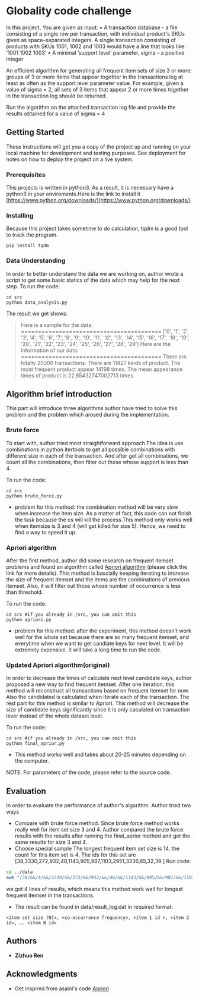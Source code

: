 # Globality code challenge

In this project, You are given as input:
•   A transaction database - a file consisting of a single row per transaction, with individual product's SKUs given as space–separated integers. A single transaction consisting of products with SKUs 1001, 1002 and 1003 would have a line that looks like: ‘1001 1002 1003' 
•   A minimal ’support level’ parameter, sigma – a positive integer 

An efficient algorithm for generating all frequent item sets of size 3 or more: groups of 3 or more items that appear together in the transactions log at least as often as the support level parameter value. For example, given a value of sigma = 2, all sets of 3 items that appear 2 or more times together in the transaction log should be returned.

Run the algorithm on the attached transaction log file and provide the results obtained for a value of sigma = 4
## Getting Started

These instructions will get you a copy of the project up and running on your local machine for development and testing purposes. See deployment for notes on how to deploy the project on a live system.

### Prerequisites

This projects is written in python3. As a result, it is necessary have a python3 in your enviroments.Here is the link to install it [https://www.python.org/downloads/](https://www.python.org/downloads/)

### Installing

Because this project takes sometime to do calculation, tqdm is a good tool to track the program.
```
pip install tqdm
```
### Data Understanding

In order to better understand the data we are working on, author wrote a script to get some basic statics of the data which may help for the next step. To run the code:
```
cd src
python data_analysis.py
```
The result we get shows:
> Here is a sample for the data:
=========================================
['0', '1', '2', '3', '4', '5', '6', '7', '8', '9', '10', '11', '12', '13', '14', '15', '16', '17', '18', '19', '20', '21', '22', '23', '24', '25', '26', '27', '28', '29']
Here are the information of our data:
=========================================
There are totally 25000 transactions.
There are 11427 kinds of product.
The most frequent product appear 14198 times.
The mean appearance times of product is 22.65432747002713 times.

## Algorithm brief introduction 

This part will introduce three algorithms author have tried to solve this problem and the problem which arosed during the implementation.

### Brute force
To start with, author tried most straightforward approach.The idea is use combinations in python itertools to get all possible combinations with different size in each of the transaction. And after get all combinations, we count all the combinations, then filter out those whose support is less than 4. 

To run the code:
``` 
cd src
python brute_force.py  
```
* problem for this method: the combination method will be very slow when increase the item size. As a matter of fact, this code can not finish the task because the os will kill the process.This method only works well when itemsize is 3 and 4 (will get killed for size 5). Hence, we need to find a way to speed it up. 

### Apriori algorithm

After the first method, author did some research on frequent itemset problems and found an algorithm called [Apriori algorithm](https://www3.cs.stonybrook.edu/~cse634/lecture_notes/07apriori.pdf) (please click the link for more details). This method is bascially keeping iterating to increase the size of frequent itemset and the items are the combinations of previous itemset. Also, it will filter out those whose number of occurrence is less than threshold.

To run the code:
```
cd src #if you already in /src, you can omit this
python apriori.py 
```
* problem for this method: after the experiment, this method doesn't work well for the whole set because there are so many frequent itemset, and everytime when we want to get candiate keys for next level. It will be extremely expensive. It will take a long time to run the code.

### Updated Apriori algorithm(original)
In order to decrease the times of calculate next level candidate keys, author proposed a new way to find frequent itemset. After one iteration, this method will reconstruct all transactions based on frequent itemset for now. Also the candidated is calculated when iterate each of the transaction. The rest part for this method is similar to Apriori. This method will decrease the size of candidate keys significantly since it is only caculated on transaction lever instead of the whole dataset level.

To run the code:
```
cd src #if you already in /src, you can omit this
python final_aprior.py 
```
* This method works well and takes about 20-25 minutes depending on the computer.

NOTE: For parameters of the code, please refer to the source code.

## Evaluation
In order to evaluate the performance of author's algorithm. Author tried two ways
* Compare with brute force method.
Since brute force method works really well for item set size 3 and 4. Author compared the brute force results with the results after running the final_aprior method and get the same results for size 3 and 4.
* Choose special sample 
The longest frequent item set size is 14, the count for this item set is 4.
The ids for this set are  [38,3330,272,932,48,1143,905,987,1103,2951,3336,65,32,39.]
Run code:
```sh
cd ../data
awk "/38/&&/4/&&/3330/&&/272/&&/932/&&/48/&&/1143/&&/905/&&/987/&&/1103/&&/2951/&&/3336/&&/65/&&/32/&&/39/" retail_25k.dat 
```

we got 4 lines of results, which means this method work well for longest frequent itemset in the transactions.


* The result can be found in data/result_log.dat in required format:
```
<item set size (N)>, <co-occurrence frequency>, <item 1 id >, <item 2 id>, …. <item N id>
```
## Authors

* **Zizhuo Ren** 

## Acknowledgments

* Get inspired from asaini's code [Apriori](https://github.com/asaini/Apriori)



